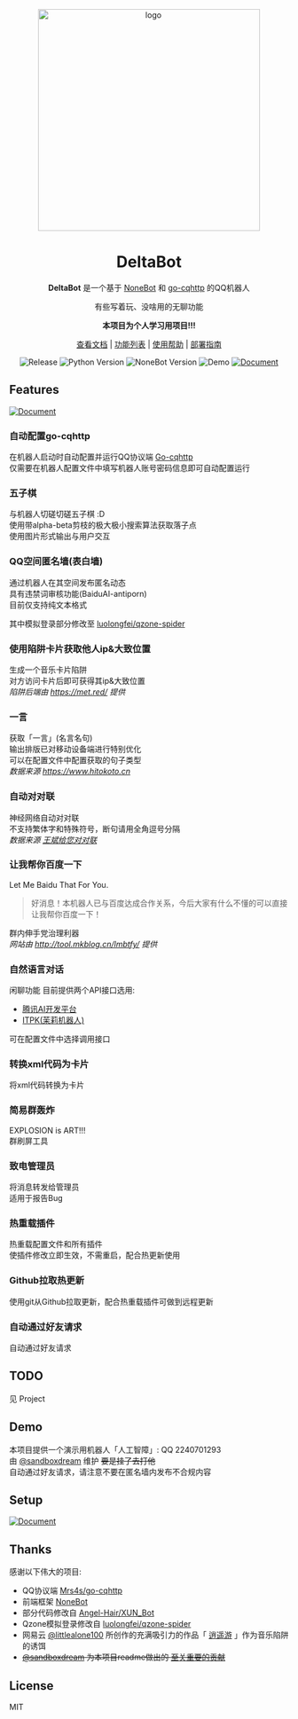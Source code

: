 <div align="center">
<img width="400" src="https://cdn.jsdelivr.net/gh/233a344a455/ImageHost/deltabot-icon.png" alt="logo">

# DeltaBot

**DeltaBot** 是一个基于 [NoneBot](https://github.com/nonebot/nonebot) 和 [go-cqhttp](https://github.com/Mrs4s/go-cqhttp) 的QQ机器人

有些写着玩、没啥用的无聊功能

**本项目为个人学习用项目!!!**

[查看文档](https://233a344a455.github.io/DeltaBot/) | [功能列表](https://233a344a455.github.io/DeltaBot/features.html) | [使用帮助](https://233a344a455.github.io/DeltaBot/usage.html) | [部署指南](https://233a344a455.github.io/DeltaBot/setup.html)

![Release](https://img.shields.io/github/v/release/233a344a455/DeltaBot?include_prereleases)
![Python Version](https://img.shields.io/badge/python-3.7+-ff69b4.svg)
![NoneBot Version](https://img.shields.io/badge/nonebot-1.8.0+-red.svg)
![Demo](https://img.shields.io/badge/demoQQ-2240701293-green.svg)
[![Document](https://img.shields.io/badge/Document-%E7%82%B9%E5%87%BB%E6%9F%A5%E7%9C%8B-orange)](https://233a344a455.github.io/DeltaBot/)

</div>

## Features

[![Document](https://img.shields.io/badge/在文档中查看-点击进入-orange)](https://233a344a455.github.io/DeltaBot/features.html)

### 自动配置go-cqhttp
在机器人启动时自动配置并运行QQ协议端 [Go-cqhttp](https://github.com/Mrs4s/go-cqhttp/)  
仅需要在机器人配置文件中填写机器人账号密码信息即可自动配置运行    

### 五子棋
与机器人切磋切磋五子棋 :D  
使用带alpha-beta剪枝的极大极小搜索算法获取落子点  
使用图片形式输出与用户交互


### QQ空间匿名墙(表白墙)
通过机器人在其空间发布匿名动态  
具有违禁词审核功能(BaiduAI-antiporn)  
目前仅支持纯文本格式

其中模拟登录部分修改至 [luolongfei/qzone-spider](https://github.com/luolongfei/qzone-spider/blob/master/qzone_spider.py)

### 使用陷阱卡片获取他人ip&大致位置
生成一个音乐卡片陷阱  
对方访问卡片后即可获得其ip&大致位置  
*陷阱后端由 https://met.red/ 提供*

### 一言
获取「一言」(名言名句)  
输出排版已对移动设备端进行特别优化  
可以在配置文件中配置获取的句子类型  
*数据来源 https://www.hitokoto.cn*

### 自动对对联
神经网络自动对对联  
不支持繁体字和特殊符号，断句请用全角逗号分隔  
*数据来源 [王斌给您对对联](https://ai.binwang.me/couplet/)*

### 让我帮你百度一下
Let Me Baidu That For You.  
> 好消息！本机器人已与百度达成合作关系，今后大家有什么不懂的可以直接让我帮你百度一下！  

群内伸手党治理利器  
*网站由 http://tool.mkblog.cn/lmbtfy/ 提供*

### 自然语言对话
闲聊功能
目前提供两个API接口选用:
- [腾讯AI开发平台](https://ai.qq.com/)
- [ITPK(茉莉机器人)](http://www.itpk.cn/)

可在配置文件中选择调用接口

### 转换xml代码为卡片
将xml代码转换为卡片  

### 简易群轰炸
EXPLOSION is ART!!!  
群刷屏工具  

### 致电管理员
将消息转发给管理员  
适用于报告Bug

### 热重载插件
热重载配置文件和所有插件  
使插件修改立即生效，不需重启，配合热更新使用  

### Github拉取热更新
使用git从Github拉取更新，配合热重载插件可做到远程更新  

### 自动通过好友请求
自动通过好友请求

## TODO

见 Project

## Demo

本项目提供一个演示用机器人「人工智障」: QQ 2240701293  
由 [@sandboxdream](https://github.com/sandboxdream) 维护 ~~要是挂了去打他~~  
自动通过好友请求，请注意不要在匿名墙内发布不合规内容


## Setup

[![Document](https://img.shields.io/badge/在文档中查看-点击进入-orange)](https://233a344a455.github.io/DeltaBot/setup.html)

## Thanks

感谢以下伟大的项目:

- QQ协议端 [Mrs4s/go-cqhttp](https://github.com/Mrs4s/go-cqhttp)
- 前端框架 [NoneBot](https://github.com/nonebot/nonebot)
- 部分代码修改自 [Angel-Hair/XUN_Bot](https://github.com/Angel-Hair/XUN_Bot)
- Qzone模拟登录修改自 [luolongfei/qzone-spider](https://github.com/luolongfei/qzone-spider)
- 网易云 [@littlealone100](https://music.163.com/#/artist?id=12063182) 所创作的充满吸引力的作品「 [逍遥游](https://music.163.com/#/song?id=532522915) 」作为音乐陷阱的诱饵
- ~~[@sandboxdream](https://github.com/sandboxdream) 为本项目readme做出的 [至关重要的贡献](https://github.com/233a344a455/DeltaBot/commit/91dc0601fb0c5ed48caaa6f6cc99a77280d3e52a)~~



## License

MIT
